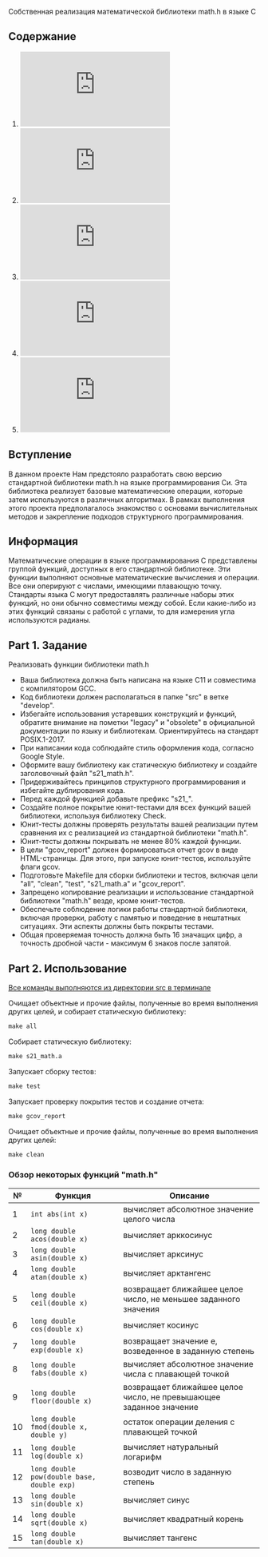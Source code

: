 Собственная реализация математической библиотеки math.h в языке C

## Содержание
1. ![Вступление](https://github.com/Aramil326/math.h#%D0%B2%D1%81%D1%82%D1%83%D0%BF%D0%BB%D0%B5%D0%BD%D0%B8%D0%B5)
2. ![Информация](https://github.com/Aramil326/math.h#%D0%B8%D0%BD%D1%84%D0%BE%D1%80%D0%BC%D0%B0%D1%86%D0%B8%D1%8F)
3. ![Part 1. Задание](https://github.com/Aramil326/math.h#part-1-%D0%B7%D0%B0%D0%B4%D0%B0%D0%BD%D0%B8%D0%B5)
4. ![Part 2. Использование](https://github.com/Aramil326/math.h#part-2-%D0%B8%D1%81%D0%BF%D0%BE%D0%BB%D1%8C%D0%B7%D0%BE%D0%B2%D0%B0%D0%BD%D0%B8%D0%B5)
5. ![Обзор некоторых функций "math.h"](https://github.com/Aramil326/math.h#part-2-%D0%B8%D1%81%D0%BF%D0%BE%D0%BB%D1%8C%D0%B7%D0%BE%D0%B2%D0%B0%D0%BD%D0%B8%D0%B5)

## Вступление

В данном проекте Нам предстояло разработать свою версию стандартной библиотеки math.h на языке программирования Си. Эта библиотека реализует базовые математические операции, которые затем используются в различных алгоритмах. В рамках выполнения этого проекта предполагалось знакомство с основами вычислительных методов и закрепление подходов структурного программирования.

## Информация

Математические операции в языке программирования C представлены группой функций, доступных в его стандартной библиотеке. Эти функции выполняют основные математические вычисления и операции. Все они оперируют с числами, имеющими плавающую точку. Стандарты языка C могут предоставлять различные наборы этих функций, но они обычно совместимы между собой. Если какие-либо из этих функций связаны с работой с углами, то для измерения угла используются радианы.

## Part 1. Задание

Реализовать функции библиотеки math.h

- Ваша библиотека должна быть написана на языке C11 и совместима с компилятором GCC.
- Код библиотеки должен располагаться в папке "src" в ветке "develop".
- Избегайте использования устаревших конструкций и функций, обратите внимание на пометки "legacy" и "obsolete" в официальной документации по языку и библиотекам. Ориентируйтесь на стандарт POSIX.1-2017.
- При написании кода соблюдайте стиль оформления кода, согласно Google Style.
- Оформите вашу библиотеку как статическую библиотеку и создайте заголовочный файл "s21_math.h".
- Придерживайтесь принципов структурного программирования и избегайте дублирования кода.
- Перед каждой функцией добавьте префикс "s21_".
- Создайте полное покрытие юнит-тестами для всех функций вашей библиотеки, используя библиотеку Check.
- Юнит-тесты должны проверять результаты вашей реализации путем сравнения их с реализацией из стандартной библиотеки "math.h".
- Юнит-тесты должны покрывать не менее 80% каждой функции.
- В цели "gcov_report" должен формироваться отчет gcov в виде HTML-страницы. Для этого, при запуске юнит-тестов, используйте флаги gcov.
- Подготовьте Makefile для сборки библиотеки и тестов, включая цели "all", "clean", "test", "s21_math.a" и "gcov_report".
- Запрещено копирование реализации и использование стандартной библиотеки "math.h" везде, кроме юнит-тестов.
- Обеспечьте соблюдение логики работы стандартной библиотеки, включая проверки, работу с памятью и поведение в нештатных ситуациях. Эти аспекты должны быть покрыты тестами.
- Общая проверяемая точность должна быть 16 значащих цифр, а точность дробной части - максимум 6 знаков после запятой.


## Part 2. Использование

<u> Все команды выполняются из директории src в терминале</u>  

Очищает объектные и прочие файлы, полученные во время выполнения других целей, и собирает статическую библиотеку:  
```makefile
make all
```

Собирает статическую библиотеку:  
```makefile
make s21_math.a
```

Запускает сборку тестов:  
```makefile
make test
```

Запускает проверку покрытия тестов и создание отчета:  
```makefile
make gcov_report
```

Очищает объектные и прочие файлы, полученные во время выполнения других целей:  
```makefile
make clean
```


### Обзор некоторых функций "math.h"

| №  | Функция                                    | Описание                                                           |
|----|--------------------------------------------|--------------------------------------------------------------------|
| 1  | `int abs(int x)`                           | вычисляет абсолютное значение целого числа                         |
| 2  | `long double acos(double x)`               | вычисляет арккосинус                                               |
| 3  | `long double asin(double x)`               | вычисляет арксинус                                                 |
| 4  | `long double atan(double x)`               | вычисляет арктангенс                                               |
| 5  | `long double ceil(double x)`               | возвращает ближайшее целое число, не меньшее заданного значения    |
| 6  | `long double cos(double x)`                | вычисляет косинус                                                  |
| 7  | `long double exp(double x)`                | возвращает значение e, возведенное в заданную степень              |
| 8  | `long double fabs(double x)`               | вычисляет абсолютное значение числа с плавающей точкой             |
| 9  | `long double floor(double x)`              | возвращает ближайшее целое число, не превышающее заданное значение |
| 10 | `long double fmod(double x, double y)`     | остаток операции деления с плавающей точкой                        |
| 11 | `long double log(double x)`                | вычисляет натуральный логарифм                                     |
| 12 | `long double pow(double base, double exp)` | возводит число в заданную степень                                  |
| 13 | `long double sin(double x)`                | вычисляет синус                                                    |
| 14 | `long double sqrt(double x)`               | вычисляет квадратный корень                                        |
| 15 | `long double tan(double x)`                | вычисляет тангенс                                                  |  



